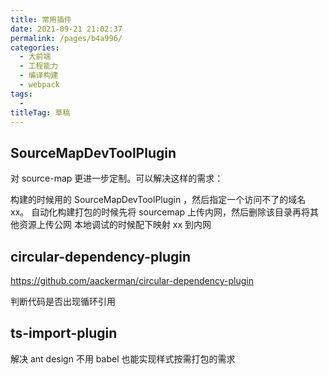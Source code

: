 ```yaml
---
title: 常用插件
date: 2021-09-21 21:02:37
permalink: /pages/b4a996/
categories: 
  - 大前端
  - 工程能力
  - 编译构建
  - webpack
tags: 
  - 
titleTag: 草稿
---
```

## SourceMapDevToolPlugin

对 source-map 更进一步定制。可以解决这样的需求：

构建的时候用的 SourceMapDevToolPlugin ，然后指定一个访问不了的域名 xx。
自动化构建打包的时候先将 sourcemap 上传内网，然后删除该目录再将其他资源上传公网
本地调试的时候配下映射 xx 到内网

## circular-dependency-plugin

https://github.com/aackerman/circular-dependency-plugin

判断代码是否出现循环引用

## ts-import-plugin

解决 ant design 不用 babel 也能实现样式按需打包的需求